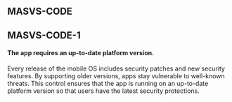 ##  MASVS-CODE

## MASVS-CODE-1

#### The app requires an up-to-date platform version.

Every release of the mobile OS includes security patches and new security features. By supporting older versions, apps stay vulnerable to well-known threats. This control ensures that the app is running on an up-to-date platform version so that users have the latest security protections.